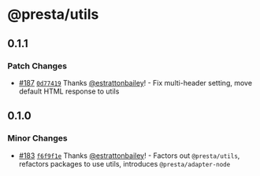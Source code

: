 # @presta/utils

## 0.1.1

### Patch Changes

- [#187](https://github.com/sure-thing/presta/pull/187) [`0d77419`](https://github.com/sure-thing/presta/commit/0d77419e97d2a69f302321939d526a899f32f179) Thanks [@estrattonbailey](https://github.com/estrattonbailey)! - Fix multi-header setting, move default HTML response to utils

## 0.1.0

### Minor Changes

- [#183](https://github.com/sure-thing/presta/pull/183) [`f6f9f1e`](https://github.com/sure-thing/presta/commit/f6f9f1eefd9636a2818badf4518757145e1510d1) Thanks [@estrattonbailey](https://github.com/estrattonbailey)! - Factors out `@presta/utils`, refactors packages to use utils, introduces `@presta/adapter-node`
